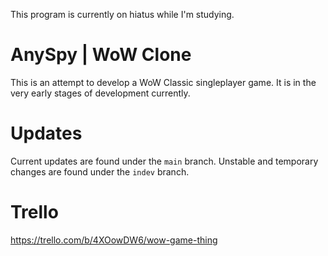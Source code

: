 This program is currently on hiatus while I'm studying.

# AnySpy | WoW Clone

This is an attempt to develop a WoW Classic singleplayer game.
It is in the very early stages of development currently.

# Updates

Current updates are found under the `main` branch.
Unstable and temporary changes are found under the `indev` branch.

# Trello

https://trello.com/b/4XOowDW6/wow-game-thing
